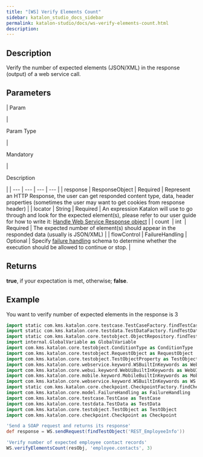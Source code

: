 ```yaml
---
title: "[WS] Verify Elements Count" 
sidebar: katalon_studio_docs_sidebar
permalink: katalon-studio/docs/ws-verify-elements-count.html 
description: 
---
```

Description
-----------

Verify the number of expected elements (JSON/XML) in the response (output) of a web service call.

Parameters
----------

| 
Param

 | 

Param Type

 | 

Mandatory

 | 

Description

 |
| --- | --- | --- | --- |
| response | ResponseObject | Required | Represent an HTTP Response, the user can get responded content type, data, header properties (sometimes the user may want to get cookies from response header) |
| locator | String | Required | An expression Katalon will use to go through and look for the expected element(s), please refer to our user guide for how to write it: [Handle Web Service Response object](/display/KD/Introduction+to+Web+Services+Test+Object) |
| count  | int  | Required | The expected number of element(s) should appear in the responded data (usually is JSON/XML) |
| flowControl | FailureHandling | Optional | Specify [failure handling](https://docs.katalon.com/x/qAAM) schema to determine whether the execution should be allowed to continue or stop. |

Returns
-------

**true**, if your expectation is met, otherwise; **false**.

Example
-------

You want to verify number of expected elements in the response is 3

```groovy
import static com.kms.katalon.core.testcase.TestCaseFactory.findTestCase
import static com.kms.katalon.core.testdata.TestDataFactory.findTestData
import static com.kms.katalon.core.testobject.ObjectRepository.findTestObject
import internal.GlobalVariable as GlobalVariable
import com.kms.katalon.core.testobject.ConditionType as ConditionType
import com.kms.katalon.core.testobject.RequestObject as RequestObject
import com.kms.katalon.core.testobject.TestObjectProperty as TestObjectProperty
import com.kms.katalon.core.webservice.keyword.WSBuiltInKeywords as WebAPI
import com.kms.katalon.core.webui.keyword.WebUiBuiltInKeywords as WebUI
import com.kms.katalon.core.mobile.keyword.MobileBuiltInKeywords as Mobile
import com.kms.katalon.core.webservice.keyword.WSBuiltInKeywords as WS
import static com.kms.katalon.core.checkpoint.CheckpointFactory.findCheckpoint
import com.kms.katalon.core.model.FailureHandling as FailureHandling
import com.kms.katalon.core.testcase.TestCase as TestCase
import com.kms.katalon.core.testdata.TestData as TestData
import com.kms.katalon.core.testobject.TestObject as TestObject
import com.kms.katalon.core.checkpoint.Checkpoint as Checkpoint

'Send a SOAP request and returns its response'
def response = WS.sendRequest(findTestObject('REST_EmployeeInfo'))

'Verify number of expected employee contact records'
WS.verifyElementsCount(resObj, 'employee.contacts', 3)
```
